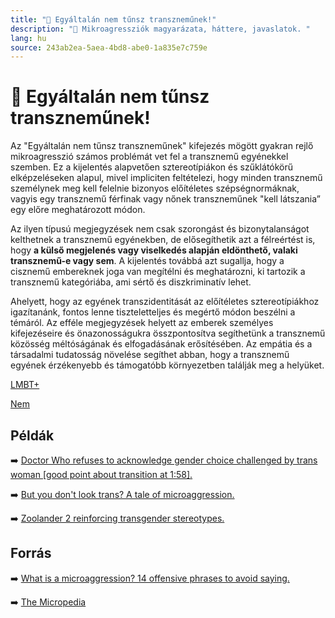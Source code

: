 ```yaml
---
title: "🚫 Egyáltalán nem tűnsz transzneműnek!"
description: "🚫 Mikroagressziók magyarázata, háttere, javaslatok. "
lang: hu
source: 243ab2ea-5aea-4bd8-abe0-1a835e7c759e
---
```


<div class="wiki-content agression-title">

# 🚫 Egyáltalán nem tűnsz transzneműnek!

Az "Egyáltalán nem tűnsz transzneműnek" kifejezés mögött gyakran rejlő mikroagresszió számos problémát vet fel a transznemű egyénekkel szemben. Ez a kijelentés alapvetően sztereotípiákon és szűklátókörű elképzeléseken alapul, mivel impliciten feltételezi, hogy minden transznemű személynek meg kell felelnie bizonyos előítéletes szépségnormáknak, vagyis egy transznemű férfinak vagy nőnek transzneműnek "kell látszania” egy előre meghatározott módon.

Az ilyen típusú megjegyzések nem csak szorongást és bizonytalanságot kelthetnek a transznemű egyénekben, de elősegíthetik azt a félreértést is, hogy **a külső megjelenés vagy viselkedés alapján eldönthető, valaki transznemű-e vagy sem**. A kijelentés továbbá azt sugallja, hogy a cisznemű embereknek joga van megítélni és meghatározni, ki tartozik a transznemű kategóriába, ami sértő és diszkriminatív lehet.

Ahelyett, hogy az egyének transzidentitását az előítéletes sztereotípiákhoz igazítanánk, fontos lenne tiszteletteljes és megértő módon beszélni a témáról. Az efféle megjegyzések helyett az emberek személyes kifejezéseire és önazonosságukra összpontosítva segíthetünk a transznemű közösség méltóságának és elfogadásának erősítésében. Az empátia és a társadalmi tudatosság növelése segíthet abban, hogy a transznemű egyének érzékenyebb és támogatóbb környezetben találják meg a helyüket.

<div class="categories">

[LMBT+](/#/entry?id=lmbt)

[Nem](/#/entry?id=nem)

</div>

## Példák

➡️ [Doctor Who refuses to acknowledge gender choice challenged by trans woman [good point about transition at 1:58].](https://youtu.be/mrt-4rWnBbI?t=118)

➡️ [But you don't look trans? A tale of microaggression.](https://lithub.com/but-you-dont-look-trans-a-tale-of-microagression/)

➡️ [Zoolander 2 reinforcing transgender stereotypes.](https://www.bbc.com/news/newsbeat-34904848)

## Forrás

➡️ [What is a microaggression? 14 offensive phrases to avoid saying.](https://www.businessinsider.com/microaggression-unconscious-bias-at-work-2018-6#youre-transgender-wow-you-dont-look-like-it-at-all-2)

➡️ [The Micropedia](https://www.themicropedia.org/)


</div>
